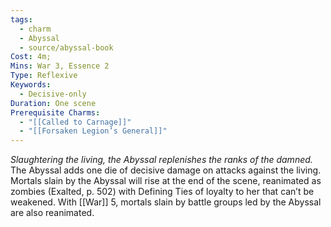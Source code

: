 ```yaml
---
tags:
  - charm
  - Abyssal
  - source/abyssal-book
Cost: 4m; 
Mins: War 3, Essence 2
Type: Reflexive
Keywords:
  - Decisive-only
Duration: One scene
Prerequisite Charms:
  - "[[Called to Carnage]]"
  - "[[Forsaken Legion’s General]]"
---
```

*Slaughtering the living, the Abyssal replenishes the ranks of the damned.*
The Abyssal adds one die of decisive damage on attacks against the living. Mortals slain by the Abyssal will rise at the end of the scene, reanimated as zombies (Exalted, p. 502) with Defining Ties of loyalty to her that can’t be weakened.
With [[War]] 5, mortals slain by battle groups led by the Abyssal are also reanimated.